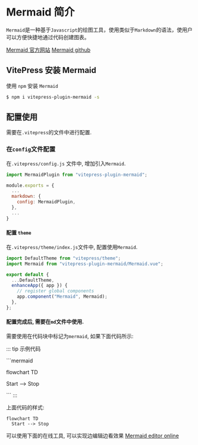# Mermaid 简介

`Mermaid`是一种基于`Javascript`的绘图工具，使用类似于`Markdown`的语法，使用户可以方便快捷地通过代码创建图表。

[Mermaid 官方网站](https://mermaid-js.github.io/)
[Mermaid github](https://github.com/mermaid-js/mermaid)


## VitePress 安装 Mermaid

使用 `npm` 安装 `Mermaid`

```bash
$ npm i vitepress-plugin-mermaid -s
```

## 配置使用

需要在`.vitepress`的文件中进行配置.


### 在`config`文件配置

在`.vitepress/config.js` 文件中, 增加引入`Mermaid`.

```js
import MermaidPlugin from "vitepress-plugin-mermaid";

module.exports = {
  ...
  markdown: {
    config: MermaidPlugin,
  },
  ...
}
```

#### 配置 `theme`
在`.vitepress/theme/index.js`文件中, 配置使用`Mermaid`.

```js
import DefaultTheme from "vitepress/theme";
import Mermaid from "vitepress-plugin-mermaid/Mermaid.vue";

export default {
  ...DefaultTheme,
  enhanceApp({ app }) {
    // register global components
    app.component("Mermaid", Mermaid);
  },
};
```

#### 配置完成后, 需要在`md`文件中使用.

需要使用在代码块中标记为`mermaid`, 如果下面代码所示:

::: tip 示例代码
<!---any-file.md-->
\`\`\`mermaid

flowchart TD

  Start --> Stop

\`\`\`
:::

上面代码的样式:

```mermaid
flowchart TD
  Start --> Stop
```

可以使用下面的在线工具, 可以实现边编辑边看效果
[Mermaid editor online](https://mermaid-js.github.io/mermaid-live-editor/)
